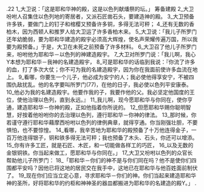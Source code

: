 .22 
1_大卫说：「这是耶和华神的殿，这是以色列献燔祭的坛。」 
筹备建殿 
2_大卫吩咐人召集住以色列地的寄居者，又派石匠凿石头，要建造神的殿。 3_大卫预备许多铁，要做门上的钉子和棺樱又预备许多铜，多得无法可秤； 4_还有无数的香柏木，因为西顿人和推罗人给大卫运了许多香柏木来。 5_大卫说：「我儿子所罗门还年幼脆弱，要为耶和华建造的殿宇必须高大辉煌，使名声荣耀传遍万国，所以我要为殿预备。」于是，大卫在未死之前预备了许多材料。 
6_大卫召了他儿子所罗门来，吩咐他为耶和华－以色列的神建造殿宇。 7_大卫对所罗门说：「我儿啊，我心Y本想为耶和华－我神的名建造殿宇， 8_可是耶和华的话临到我说：『你流了许多的血，打了多次大仗；你不可为我的名建造殿宇，因为你在我面前使许多血流在地上。 9_看哪，你要生一个儿子，他必成为安宁的人；我必使他得享安宁，不被四围仇敌扰乱。他的名字要叫所罗门(77)，在他的日子，我必使以色列平安康泰。 10_他必为我的名建造殿宇。他要作我的子，我要作他的父。我必坚定他国度的王位，使他治理以色列，直到永远。』 11_我儿啊，现今愿耶和华与你同在，使你亨通，建造耶和华－你神的殿，正如他指着你所说的。 12_但愿耶和华赐你聪明智慧，好按着他吩咐你的去治理以色列，遵行耶和华－你神的律法。 13_那时候，你若谨守遵行耶和华藉摩西吩咐以色列的律例典章，就得亨通。你当刚强壮胆，不要惧怕，也不要惊惶。 14_看哪，我辛苦地为耶和华的殿预备了十万他连得金子，一百万他连得银子，铜和铁多得无法可秤；我也预备了木头、石头，你还可以增添。 15_你有许多工匠，就是石匠、木匠，和一切能做各样工的巧匠， 16_以及无数的金银铜铁。你当起来做工，愿耶和华与你同在。」 
17_大卫又吩咐以色列的众官长帮助他儿子所罗门： 18_「耶和华－你们的神不是与你们同在吗？他不是使你们四围都平安吗？因他已将这地的居民交在我手中，这地已在耶和华与他百姓面前制伏了。 19_现在你们应当立定心意，寻求耶和华－你们的神。你们当起来建造耶和华神的圣所，好将耶和华的约柜和神神圣的器皿都搬进为耶和华的名建造的殿Y。」 
.